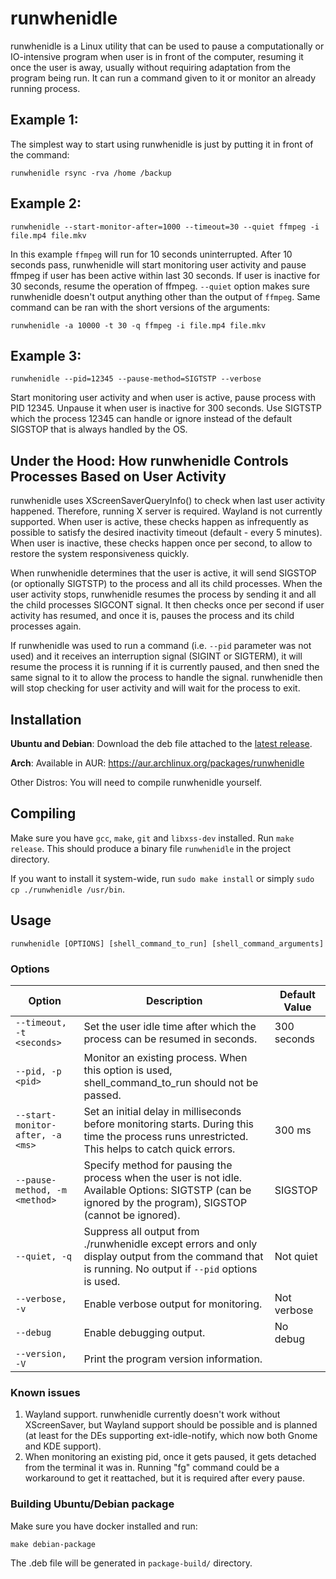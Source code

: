 # runwhenidle

runwhenidle is a Linux utility that can be used to pause a computationally or IO-intensive program when user is
in front of the computer, resuming it once the user is away, usually without requiring adaptation from the program 
being run. It can run a command given to it or monitor an already running process.

## Example 1:

The simplest way to start using runwhenidle is just by putting it in front of the command:

    runwhenidle rsync -rva /home /backup

## Example 2:

    runwhenidle --start-monitor-after=1000 --timeout=30 --quiet ffmpeg -i file.mp4 file.mkv

In this example `ffmpeg` will run for 10 seconds uninterrupted. After 10 seconds pass, 
runwhenidle  will start monitoring user activity and pause ffmpeg  if user has been active within last 30 seconds.
If user is inactive for 30 seconds, resume the operation of ffmpeg. `--quiet` option makes sure runwhenidle doesn't
output anything other than the output of `ffmpeg`. Same command can be ran with the short versions of the arguments:

    runwhenidle -a 10000 -t 30 -q ffmpeg -i file.mp4 file.mkv


## Example 3:

    runwhenidle --pid=12345 --pause-method=SIGTSTP --verbose

Start monitoring user activity and when user is active, pause process with PID 12345. Unpause it when user is inactive 
for 300 seconds. Use SIGTSTP which the process 12345 can handle or ignore instead of the default SIGSTOP that is
always handled by the OS.

## Under the Hood: How runwhenidle Controls Processes Based on User Activity

runwhenidle uses XScreenSaverQueryInfo() to check when last user activity happened.
Therefore, running X server is required. Wayland is not currently supported.
When user is active, these checks happen as infrequently as possible to satisfy the desired inactivity timeout 
(default - every 5 minutes). When user is inactive, these checks happen once per second, to allow to restore
the system responsiveness quickly.

When runwhenidle determines that the user is active, it will send SIGSTOP (or optionally SIGTSTP) to the process
and all its child processes. When the user activity stops, runwhenidle resumes the process by sending it and all 
the child processes SIGCONT signal. It then checks once per second if user activity has resumed, and once it is,
pauses the process and its child processes again.

If runwhenidle was used to run a command (i.e. `--pid` parameter was not used) and it receives an interruption
signal (SIGINT or SIGTERM), it will resume the process it is running if it is currently paused, and then sned the
same signal to it to allow the process to handle the signal. runwhenidle then will stop checking for user activity 
and will wait for the process to exit.

## Installation

**Ubuntu and Debian**: Download the deb file attached to
the [latest release](https://github.com/perk11/runwhenidle/releases/latest).

**Arch**: Available in AUR: https://aur.archlinux.org/packages/runwhenidle

Other Distros: You will need to compile runwhenidle yourself.

## Compiling

Make sure you have `gcc`, `make`, `git` and `libxss-dev` installed. Run `make release`. This should produce a binary
file `runwhenidle` in the project directory.

If you want to install it system-wide, run `sudo make install` or simply `sudo cp ./runwhenidle /usr/bin`.

## Usage

    runwhenidle [OPTIONS] [shell_command_to_run] [shell_command_arguments]

### Options

| Option                           | Description                                                                                                                                                | Default Value |
|----------------------------------|------------------------------------------------------------------------------------------------------------------------------------------------------------|---------------|
| `--timeout, -t <seconds>`        | Set the user idle time after which the process can be resumed in seconds.                                                                                  | 300 seconds   |
| `--pid, -p <pid>`                | Monitor an existing process. When this option is used, shell_command_to_run should not be passed.                                                          |               |
| `--start-monitor-after, -a <ms>` | Set an initial delay in milliseconds before monitoring starts. During this time the process runs unrestricted. This helps to catch quick errors.           | 300 ms        |
| `--pause-method, -m <method>`    | Specify method for pausing the process when the user is not idle. Available Options: SIGTSTP (can be ignored by the program), SIGSTOP (cannot be ignored). | SIGSTOP       |
| `--quiet, -q`                    | Suppress all output from ./runwhenidle except errors and only display output from the command that is running. No output if `--pid` options is used.       | Not quiet     |
| `--verbose, -v`                  | Enable verbose output for monitoring.                                                                                                                      | Not verbose   |
| `--debug`                        | Enable debugging output.                                                                                                                                   | No debug      |
| `--version,  -V`                 | Print the program version information.                                                                                                                     |               |


### Known issues

1. Wayland support. runwhenidle currently doesn't work without XScreenSaver, but Wayland support should be possible and
   is planned (at least for the DEs supporting ext-idle-notify, which now both Gnome and KDE support).
2. When monitoring an existing pid, once it gets paused, it gets detached from the terminal it was in.
   Running "fg" command could be a workaround to get it reattached, but it is required after every pause.

### Building Ubuntu/Debian package

Make sure you have docker installed and run:

    make debian-package

The .deb file will be generated in `package-build/` directory.

